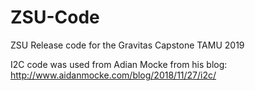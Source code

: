 # ZSU-Code
ZSU Release code for the Gravitas Capstone TAMU 2019

I2C code was used from Adian Mocke from his blog: http://www.aidanmocke.com/blog/2018/11/27/i2c/
